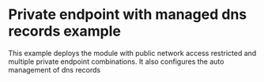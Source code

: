 # Private endpoint with managed dns records example

This example deploys the module with public network access restricted and multiple private endpoint combinations. It also configures the auto management of dns records
